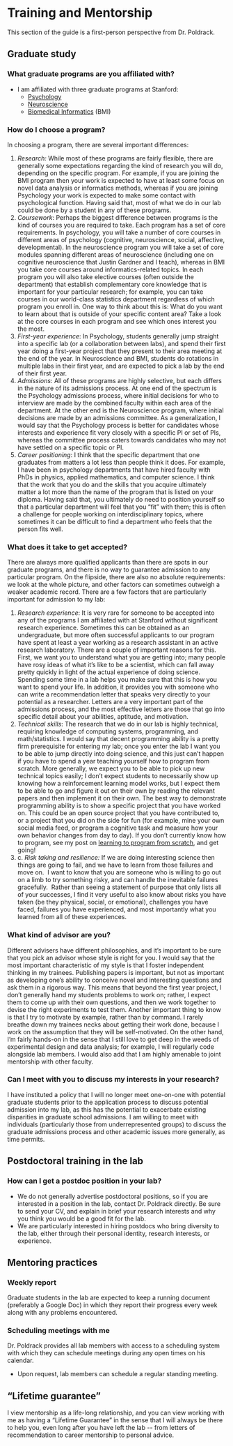 # Training and Mentorship

This section of the guide is a first-person perspective from Dr. Poldrack.

## Graduate study

### What graduate programs are you affiliated with?
- I am affiliated with three
    graduate programs at Stanford: 
    - [Psychology](https://psychology.stanford.edu/phd-program)
    - [Neuroscience](https://med.stanford.edu/neurogradprogram.html)
    - [Biomedical Informatics](http://bmi.stanford.edu/prospective-students/PhD-degree-biomedical-informatics.html) (BMI)

### How do I choose a program?

In choosing a program, there are several important differences:

1.  *Research:* While most of
    these programs are fairly flexible, there are generally some
    expectations regarding the kind of research you will do, depending
    on the specific program. For example, if you are joining the BMI program then your
    work is expected to have at least some focus on novel data analysis or
    informatics methods, whereas if you are joining Psychology your work
    is expected to make some contact with psychological function. Having
    said that, most of what we do in our lab could be done by a student
    in any of these programs.
2.  *Coursework*: Perhaps the
    biggest difference between programs is the kind of courses you are
    required to take. Each program has a set of core requirements. In psychology, you will take
    a number of core courses in different areas of psychology
    (cognitive, neuroscience, social, affective, developmental). In the neuroscience program
    you will take a set of core modules spanning different areas of
    neuroscience (including one on cognitive neuroscience that Justin
    Gardner and I teach), whereas in BMI you take core courses around
    informatics-related topics. In each program you will also take elective courses (often
    outside the department) that establish complementary core knowledge
    that is important for your particular research; for example, you can
    take courses in our world-class statistics department regardless of
    which program you enroll in. One way to think about this is: What do you want to learn
    about that is outside of your specific content area? Take a look at
    the core courses in each program and see which ones interest you the
    most.
3.  *First-year experience*: In
    Psychology, students generally jump straight into a specific lab (or
    a collaboration between labs), and spend their first year doing a
    first-year project that they present to their area meeting at the
    end of the year. In Neuroscience and BMI, students do rotations in
    multiple labs in their first year, and are expected to pick a lab by
    the end of their first year. 
4.  *Admissions*: All of these
    programs are highly selective, but each differs in the nature of its
    admissions process. At
    one end of the spectrum is the Psychology admissions process, where
    initial decisions for who to interview are made by the combined
    faculty within each area of the department. At the other end is the
    Neuroscience program, where initial decisions are made by an
    admissions committee. As
    a generalization, I would say that the Psychology process is better
    for candidates whose interests and experience fit very closely with
    a specific PI or set of PIs, whereas the committee process caters
    towards candidates who may not have settled on a specific topic or
    PI.
5.  *Career positioning*: I think
    that the specific department that one graduates from matters a lot
    less than people think it does. For example, I have been in psychology departments that have
    hired faculty with PhDs in physics, applied mathematics, and computer
    science. I think that the work that you do and the skills that you
    acquire ultimately matter a lot more than the name of the program
    that is listed on your diploma. Having said that, you ultimately do need to position yourself
    so that a particular department will feel that you “fit” with them;
    this is often a challenge for people working on interdisciplinary
    topics, where sometimes it can be difficult to find a department who
    feels that the person fits well.

### What does it take to get accepted?

There are always more qualified applicants than there are
spots in our graduate programs, and there is no way to guarantee
admission to any particular program. On the flipside, there are also
no absolute requirements: we look at the whole picture, and other
factors can sometimes outweigh a weaker academic record. There are a few factors that are
particularly important for admission to my lab:

1.  *Research experience*: It is
    very rare for someone to be accepted into any of the programs I am
    affiliated with at Stanford without significant research
    experience. Sometimes
    this can be obtained as an undergraduate, but more often successful
    applicants to our program have spent at least a year working as a
    research assistant in an active research laboratory. There are a couple of
    important reasons for this. First, we want you to understand what you are getting into;
    many people have rosy ideas of what it’s like to be a scientist,
    which can fall away pretty quickly in light of the actual experience
    of doing science. Spending some time in a lab helps you make sure that this is
    how you want to spend your life. In addition, it provides you with
    someone who can write a recommendation letter that speaks very
    directly to your potential as a researcher. Letters are a very important
    part of the admissions process, and the most effective letters are
    those that go into specific detail about your abilities, aptitude,
    and motivation.
2.  *Technical skills*: The
    research that we do in our lab is highly technical, requiring
    knowledge of computing systems, programming, and
    math/statistics. I would
    say that decent programming ability is a pretty firm prerequisite
    for entering my lab; once you enter the lab I want you to be able to
    jump directly into doing science, and this just can’t happen if you
    have to spend a year teaching yourself how to program from scratch.
    More generally, we expect you to be able to pick up new technical
    topics easily; I don’t expect students to necessarily show up
    knowing how a reinforcement learning model works, but I expect them
    to be able to go and figure it out on their own by reading the
    relevant papers and then implement it on their own. The best way to
    demonstrate programming ability is to show a specific project that
    you have worked on. This could be an open source project that you
    have contributed to, or a project that you did on the side for fun
    (for example, mine your own social media feed, or program a
    cognitive task and measure how your own behavior changes from day to
    day). If you don’t currently know how to program, see my post on
    [learning to program from
    scratch](http://www.russpoldrack.org/2016/05/advice-for-learning-to-code-from-scratch.html),
    and get going!
3.  c. *Risk taking and resilience:*
    If we are doing interesting science then things are going to fail,
    and we have to learn from those failures and move on.<span
    class="Apple-converted-space">  </span>I want to know that you are
    someone who is willing to go out on a limb to try something risky,
    and can handle the inevitable failures gracefully.<span
    class="Apple-converted-space">  </span>Rather than seeing a
    statement of purpose that only lists all of your successes, I find
    it very useful to also know about risks you have taken (be they
    physical, social, or emotional), challenges you have faced, failures
    you have experienced, and most importantly what you learned from all
    of these experiences.

### What kind of advisor are you?
Different advisers have different philosophies, and it’s important to be
sure that you pick an advisor whose style is right for you. I would say that the most
important characteristic of my style is that I foster independent
thinking in my trainees. Publishing papers is important, but not as important as
developing one’s ability to conceive novel and interesting questions and
ask them in a rigorous way. This means that beyond the first year
project, I don’t generally hand my students problems to work on; rather,
I expect them to come up with their own questions, and then we work
together to devise the right experiments to test them. Another important
thing to know is that I try to motivate by example, rather than by
command. I rarely breathe down my trainees necks about getting their
work done, because I work on the assumption that they will be
self-motivated. On the other hand, I’m fairly hands-on in the sense that
I still love to get deep in the weeds of experimental design and data
analysis; for example, I will regularly code alongside lab members. I
would also add that I am highly amenable to joint mentorship with other
faculty.

### Can I meet with you to discuss my interests in your research?

I have instituted a policy that I will
no longer meet one-on-one with potential graduate students prior to the
application process to discuss potential admission into my lab, as this
has the potential to exacerbate existing disparities in graduate school
admissions. I am willing to
meet with individuals (particularly those from underrepresented groups)
to discuss the graduate admissions process and other academic issues
more generally, as time permits.

  
## Postdoctoral training in the lab

### How can I get a postdoc position in your lab?

- We do not generally advertise
    postdoctoral positions, so if you are interested in a position in
    the lab, contact Dr. Poldrack directly. Be sure to send your CV, and
    explain in brief your research interests and why you think you would
    be a good fit for the lab.
- We are particularly
    interested in hiring postdocs who bring diversity to the lab, either
    through their personal identity, research interests, or experience.

## Mentoring practices

### Weekly report

Graduate students in the lab
    are expected to keep a running document (preferably a Google Doc) in
    which they report their progress every week along with any problems
    encountered.

### Scheduling meetings with me

Dr. Poldrack provides all lab
    members with access to a scheduling system with which they can
    schedule meetings during any open times on his calendar.
- Upon request, lab members can
    schedule a regular standing meeting.

## “Lifetime guarantee”

I view mentorship as a
    life-long relationship, and you can view working with me as having a
    “Lifetime Guarantee” in the sense that I will always be there to
    help you, even long after you have left the lab -- from letters of
    recommendation to career mentorship to personal advice.
